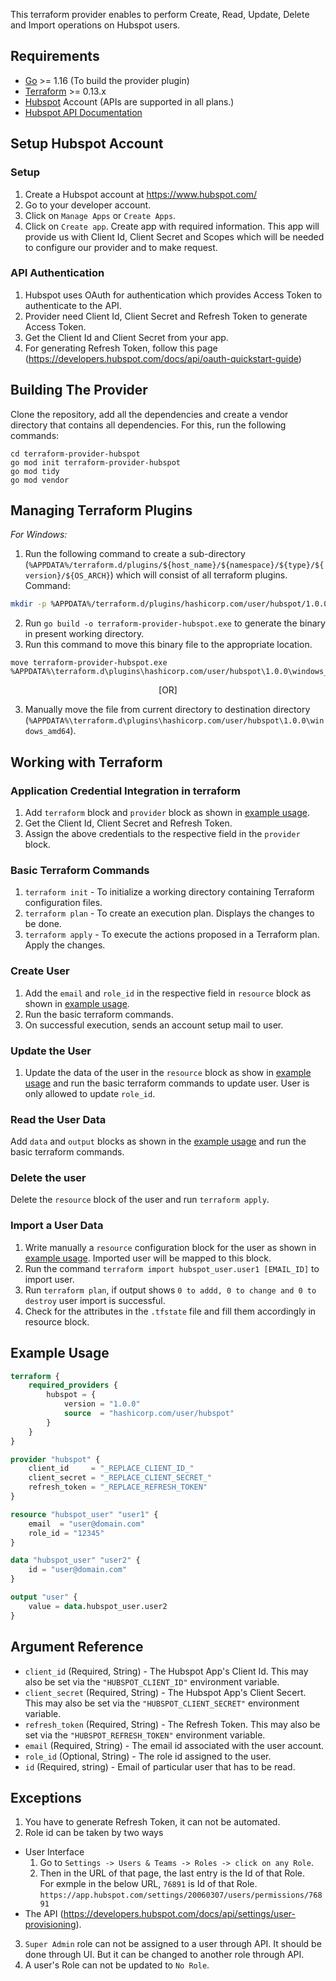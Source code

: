 
This terraform provider enables to perform Create, Read, 
Update, Delete and Import operations on Hubspot users.


## Requirements 

* [Go](https://golang.org/doc/install) >= 1.16 (To build the provider plugin)<br>
* [Terraform](https://www.terraform.io/downloads.html) >= 0.13.x <br/>
* [Hubspot](https://www.hubspot.com/) Account (APIs are supported in all plans.)
* [Hubspot API Documentation](https://developers.hubspot.com/docs/api/settings/user-provisioning)


## Setup Hubspot Account

### Setup<a id="setup"></a>
1. Create a Hubspot account at https://www.hubspot.com/<br>
2. Go to your developer account.
3. Click on `Manage Apps` or `Create Apps`.
4. Click on `Create app`. Create app with required information. This app will provide us with Client Id, Client Secret and Scopes which will be needed to configure our provider and to make request.<br>

### API Authentication
1. Hubspot uses OAuth for authentication which provides Access Token to authenticate to the API. <br>
2. Provider need Client Id, Client Secret and Refresh Token to generate Access Token. <br>
3. Get the Client Id and Client Secret from your app. <br>  
4. For generating Refresh Token, follow this page <br> (https://developers.hubspot.com/docs/api/oauth-quickstart-guide) <br>


## Building The Provider
Clone the repository, add all the dependencies and create a vendor directory that contains all dependencies. For this, run the following commands: <br>
```
cd terraform-provider-hubspot
go mod init terraform-provider-hubspot
go mod tidy
go mod vendor
```

## Managing Terraform Plugins
*For Windows:*
1. Run the following command to create a sub-directory (`%APPDATA%/terraform.d/plugins/${host_name}/${namespace}/${type}/${version}/${OS_ARCH}`) which will consist of all terraform plugins. <br> 
Command: 
```bash
mkdir -p %APPDATA%/terraform.d/plugins/hashicorp.com/user/hubspot/1.0.0/windows_amd64
```
2. Run `go build -o terraform-provider-hubspot.exe` to generate the binary in present working directory. <br>
3. Run this command to move this binary file to the appropriate location.
 ```
 move terraform-provider-hubspot.exe %APPDATA%\terraform.d\plugins\hashicorp.com/user/hubspot\1.0.0\windows_amd64
 ``` 
<p align="center">[OR]</p>
 
3. Manually move the file from current directory to destination directory (`%APPDATA%\terraform.d\plugins\hashicorp.com/user/hubspot\1.0.0\windows_amd64`).<br>


## Working with Terraform

### Application Credential Integration in terraform
1. Add `terraform` block and `provider` block as shown in [example usage](#example-usage).
2. Get the Client Id, Client Secret and Refresh Token.
3. Assign the above credentials to the respective field in the `provider` block.

### Basic Terraform Commands
1. `terraform init` - To initialize a working directory containing Terraform configuration files.
2. `terraform plan` - To create an execution plan. Displays the changes to be done.
3. `terraform apply` - To execute the actions proposed in a Terraform plan. Apply the changes.

### Create User
1. Add the `email` and  `role_id` in the respective field in `resource` block as shown in [example usage](#example-usage).
2. Run the basic terraform commands.<br>
3. On successful execution, sends an account setup mail to user.<br>

### Update the User
1. Update the data of the user in the `resource` block as show in [example usage](#example-usage) and run the basic terraform commands to update user. 
   User is only allowed to update `role_id`.

### Read the User Data
Add `data` and `output` blocks as shown in the [example usage](#example-usage) and run the basic terraform commands.

### Delete the user
Delete the `resource` block of the user and run `terraform apply`.
 
### Import a User Data
1. Write manually a `resource` configuration block for the user as shown in [example usage](#example-usage). Imported user will be mapped to this block.
2. Run the command `terraform import hubspot_user.user1 [EMAIL_ID]` to import user.
3. Run `terraform plan`, if output shows `0 to addd, 0 to change and 0 to destroy` user import is successful.
4. Check for the attributes in the `.tfstate` file and fill them accordingly in resource block.


## Example Usage 
```terraform
terraform {
    required_providers {
        hubspot = {
            version = "1.0.0"
            source  = "hashicorp.com/user/hubspot"
        }
    }
}

provider "hubspot" {
    client_id     = "_REPLACE_CLIENT_ID_"
    client_secret = "_REPLACE_CLIENT_SECRET_"
    refresh_token = "_REPLACE_REFRESH_TOKEN"
}

resource "hubspot_user" "user1" {
    email  = "user@domain.com"
    role_id = "12345"
}

data "hubspot_user" "user2" {
    id = "user@domain.com"
}

output "user" {
    value = data.hubspot_user.user2
}
```


## Argument Reference

* `client_id`     (Required, String)  - The Hubspot App's Client Id. This may also be set via the `"HUBSPOT_CLIENT_ID"` environment variable.
* `client_secret` (Required, String)  - The Hubspot App's Client Secert. This may also be set via the `"HUBSPOT_CLIENT_SECRET"` environment variable.
* `refresh_token` (Required, String)  - The Refresh Token. This may also be set via the `"HUBSPOT_REFRESH_TOKEN"` environment variable.
* `email`         (Required, String)  - The email id associated with the user account.
* `role_id`        (Optional, String)  - The role id assigned to the user.
* `id`            (Required, string)  - Email of particular user that has to be read.

## Exceptions

1. You have to generate Refresh Token, it can not be automated.
2. Role id can be taken by two ways
* User Interface 
  1. Go to `Settings -> Users & Teams -> Roles -> click on any Role`.<br>
  2. Then in the URL of that page, the last entry is the Id of that Role. <br>
  For exmple in the below URL, `76891` is Id of that Role. 
  `
  https://app.hubspot.com/settings/20060307/users/permissions/76891
  `
* The API (https://developers.hubspot.com/docs/api/settings/user-provisioning).
3. `Super Admin` role can not be assigned to a user through API. It should be done through UI. But it can be changed to another role through API.<br>
4. A user's Role can not be updated to `No Role`.

